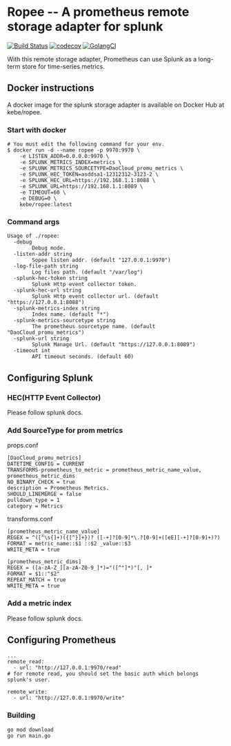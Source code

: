 # Ropee -- A prometheus remote storage adapter for splunk

[![Build Status](https://travis-ci.org/kebe7jun/ropee.svg)](https://travis-ci.org/kebe7jun/ropee)
[![codecov](https://codecov.io/gh/kebe7jun/ropee/branch/master/graph/badge.svg)](https://codecov.io/gh/kebe7jun/ropee)
[![GolangCI](https://golangci.com/badges/github.com/kebe7jun/ropee.svg)](https://golangci.com/r/github.com/kebe7jun/ropee)


With this remote storage adapter, Prometheus can use Splunk as a long-term store for time-series metrics.


## Docker instructions

A docker image for the splunk storage adapter is available on Docker Hub at kebe/ropee.

### Start with docker

```console
# You must edit the following command for your env.
$ docker run -d --name ropee -p 9970:9970 \
    -e LISTEN_ADDR=0.0.0.0:9970 \
    -e SPLUNK_METRICS_INDEX=metrics \
    -e SPLUNK_METRICS_SOURCETYPE=DaoCloud_promu_metrics \
    -e SPLUNK_HEC_TOKEN=asddsa1-12312312-3123-2 \
    -e SPLUNK_HEC_URL=https://192.168.1.1:8088 \
    -e SPLUNK_URL=https://192.168.1.1:8089 \
    -e TIMEOUT=60 \
    -e DEBUG=0 \
    kebe/ropee:latest
```

### Command args
```
Usage of ./ropee:
  -debug
    	Debug mode.
  -listen-addr string
    	Sopee listen addr. (default "127.0.0.1:9970")
  -log-file-path string
    	Log files path. (default "/var/log")
  -splunk-hec-token string
    	Splunk Http event collector token.
  -splunk-hec-url string
    	Splunk Http event collector url. (default "https://127.0.0.1:8088")
  -splunk-metrics-index string
    	Index name. (default "*")
  -splunk-metrics-sourcetype string
    	The prometheus sourcetype name. (default "DaoCloud_promu_metrics")
  -splunk-url string
    	Splunk Manage Url. (default "https://127.0.0.1:8089")
  -timeout int
    	API timeout seconds. (default 60)
```

## Configuring Splunk

### HEC(HTTP Event Collector)
Please follow splunk docs.

### Add SourceType for prom metrics

props.conf

```
[DaoCloud_promu_metrics]
DATETIME_CONFIG = CURRENT
TRANSFORMS-prometheus_to_metric = prometheus_metric_name_value, prometheus_metric_dims
NO_BINARY_CHECK = true
description = Prometheus Metrics.
SHOULD_LINEMERGE = false
pulldown_type = 1
category = Metrics
```

transforms.conf
```
[prometheus_metric_name_value]
REGEX = ^([^\s{]+)({[^}]+})? ([-+]?[0-9]*\.?[0-9]+([eE][-+]?[0-9]+)?)
FORMAT = metric_name::$1 ::$2 _value::$3
WRITE_META = true

[prometheus_metric_dims]
REGEX = ([a-zA-Z_][a-zA-Z0-9_]*)="([^"]*)"[, ]*
FORMAT = $1::"$2"
REPEAT_MATCH = true
WRITE_META = true
```

### Add a metric index
Please follow splunk docs.


## Configuring Prometheus

```
...
remote_read:
  - url: "http://127.0.0.1:9970/read"
# for remote read, you should set the basic auth which belongs splunk's user.

remote_write:
  - url: "http://127.0.0.1:9970/write"

```

### Building

```
go mod download
go run main.go
```
